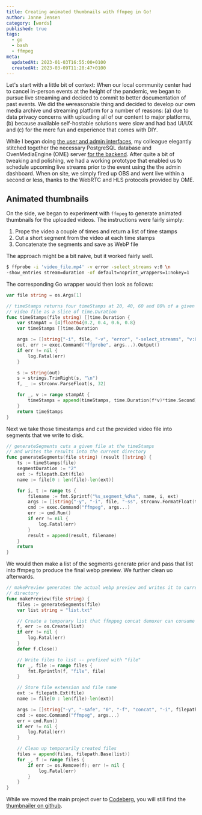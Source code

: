 ```yaml
---
title: Creating animated thumbnails with ffmpeg in Go!
author: Janne Jensen
category: [words]
published: true
tags:
  - go
  - bash
  - ffmpeg
meta:
  updatedAt: 2023-01-03T16:55:00+0100
  createdAt: 2023-03-09T11:28:47+0100
---
```


Let's start with a little bit of context: When our local community center had to cancel in-person events at the height of the pandemic, we began to pursue live streaming and decided to commit to better documentation of past events. We did the <del>un</del>reasonable thing and decided to develop our own media archive und streaming platform for a number of reasons: (a) due to data privacy concerns with uploading all of our content to major platforms, (b) because available self-hostable solutions were slow and had bad UI/UX and (c) for the mere fun and experience that comes with DIY.

While I began doing [the user and admin interfaces](https://codeberg.org/mediathek/media-ui), my colleague elegantly stitched together the necessary PostgreSQL database and OvenMediaEngine (OME) server [for the backend](https://codeberg.org/mediathek/media-server). After quite a bit of tweaking and polishing, we had a working prototype that enabled us to schedule upcoming live streams prior to the event using the the admin dashboard. When on site, we simply fired up OBS and went live within a second or less, thanks to the WebRTC and HLS protocols provided by OME.

## Animated thumbnails

On the side, we began to experiment with `ffmpeg` to generate animated thumbnails for the uploaded videos. The instructions were fairly simply:

1. Prope the video a couple of times and return a list of time stamps
2. Cut a short segment from the video at each time stamps
3. Concatenate the segments and save as WebP file

The approach might be a bit naive, but it worked fairly well.

```bash
$ ffprobe -i 'video_file.mp4' -v error -select_streams v:0 \n
-show_entries stream=duration -of default=noprint_wrappers=1:nokey=1
```

The corresponding Go wrapper would then look as follows:

```go
var file string = os.Args[1]

// timeStamps returns four timeStamps at 20, 40, 60 and 80% of a given
// video file as a slice of time.Duration
func timeStamps(file string) []time.Duration {
	var stampAt = [4]float64{0.2, 0.4, 0.6, 0.8}
	var timeStamps []time.Duration

	args := []string{"-i", file, "-v", "error", "-select_streams", "v:0", "-show_entries", "stream=duration", "-of", "default=noprint_wrappers=1:nokey=1"}
	out, err := exec.Command("ffprobe", args...).Output()
	if err != nil {
		log.Fatal(err)
	}

	s := string(out)
	s = strings.TrimRight(s, "\n")
	f, _ := strconv.ParseFloat(s, 32)

	for _, v := range stampAt {
		timeStamps = append(timeStamps, time.Duration(f*v)*time.Second)
	}
	return timeStamps
}
```

Next we take those timestamps and cut the provided video file into segments that we write to disk.

```go
// generateSegments cuts a given file at the timeStamps
// and writes the results into the current directory
func generateSegments(file string) (result []string) {
	ts := timeStamps(file)
	segmentDuration := "2"
	ext := filepath.Ext(file)
	name := file[0 : len(file)-len(ext)]

	for i, t := range ts {
		filename := fmt.Sprintf("%s_segment_%d%s", name, i, ext)
		args := []string{"-y", "-i", file, "-ss", strconv.FormatFloat(t.Seconds(), 'f', 0, 64), "-t", segmentDuration, "-map", "0:v:0", "-vcodec", "copy", filename}
		cmd := exec.Command("ffmpeg", args...)
		err := cmd.Run()
		if err != nil {
			log.Fatal(err)
		}
		result = append(result, filename)
	}
	return
}
```

We would then make a list of the segments generate prior and pass that list into ffmpeg to produce the final webp preview. We further clean uo afterwards.

```go
// makePreview generates the actual webp preview and writes it to current
// directory
func makePreview(file string) {
	files := generateSegments(file)
	var list string = "list.txt"

	// Create a temporary list that ffmppeg concat demuxer can consume
	f, err := os.Create(list)
	if err != nil {
		log.Fatal(err)
	}
	defer f.Close()

	// Write files to list -- prefixed with "file"
	for _, file := range files {
		fmt.Fprintln(f, "file", file)
	}

	// Store file extension and file name
	ext := filepath.Ext(file)
	name := file[0 : len(file)-len(ext)]

	args := []string{"-y", "-safe", "0", "-f", "concat", "-i", filepath.Base(list), "-an", "-vcodec", "libwebp", "-loop", "0", "-preset", "picture", "-vf", "fps=6,scale=480:-1:flags=lanczos  ", "-qscale", "40", "-compression_level", "6", name + "_preview.webp"}
	cmd := exec.Command("ffmpeg", args...)
	err = cmd.Run()
	if err != nil {
		log.Fatal(err)
	}

	// Clean up temporarily created files
	files = append(files, filepath.Base(list))
	for _, f := range files {
		if err := os.Remove(f); err != nil {
			log.Fatal(err)
		}
	}
}
```

While we moved the main project over to [Codeberg](https://codeberg.org/Mediathek/), you will still find the [thumbnailer on github](https://github.com/Kukoon/thumbnailer/).

